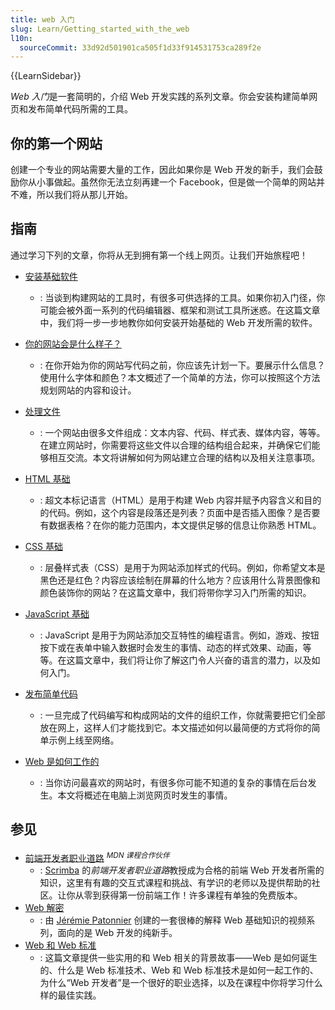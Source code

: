 ```yaml
---
title: web 入门
slug: Learn/Getting_started_with_the_web
l10n:
  sourceCommit: 33d92d501901ca505f1d33f914531753ca289f2e
---
```


{{LearnSidebar}}

*Web 入门*是一套简明的，介绍 Web 开发实践的系列文章。你会安装构建简单网页和发布简单代码所需的工具。

## 你的第一个网站

创建一个专业的网站需要大量的工作，因此如果你是 Web 开发的新手，我们会鼓励你从小事做起。虽然你无法立刻再建一个 Facebook，但是做一个简单的网站并不难，所以我们将从那儿开始。

## 指南

通过学习下列的文章，你将从无到拥有第一个线上网页。让我们开始旅程吧！

- [安装基础软件](/zh-CN/docs/Learn/Getting_started_with_the_web/Installing_basic_software)

  - : 当谈到构建网站的工具时，有很多可供选择的工具。如果你初入门径，你可能会被外面一系列的代码编辑器、框架和测试工具所迷惑。在这篇文章中，我们将一步一步地教你如何安装开始基础的 Web 开发所需的软件。

- [你的网站会是什么样子？](/zh-CN/docs/Learn/Getting_started_with_the_web/What_will_your_website_look_like)

  - : 在你开始为你的网站写代码之前，你应该先计划一下。要展示什么信息？使用什么字体和颜色？本文概述了一个简单的方法，你可以按照这个方法规划网站的内容和设计。

- [处理文件](/zh-CN/docs/Learn/Getting_started_with_the_web/Dealing_with_files)

  - : 一个网站由很多文件组成：文本内容、代码、样式表、媒体内容，等等。在建立网站时，你需要将这些文件以合理的结构组合起来，并确保它们能够相互交流。本文将讲解如何为网站建立合理的结构以及相关注意事项。

- [HTML 基础](/zh-CN/docs/Learn/Getting_started_with_the_web/HTML_basics)

  - : 超文本标记语言（HTML）是用于构建 Web 内容并赋予内容含义和目的的代码。例如，这个内容是段落还是列表？页面中是否插入图像？是否要有数据表格？在你的能力范围内，本文提供足够的信息让你熟悉 HTML。

- [CSS 基础](/zh-CN/docs/Learn/Getting_started_with_the_web/CSS_basics)

  - : 层叠样式表（CSS）是用于为网站添加样式的代码。例如，你希望文本是黑色还是红色？内容应该绘制在屏幕的什么地方？应该用什么背景图像和颜色装饰你的网站？在这篇文章中，我们将带你学习入门所需的知识。

- [JavaScript 基础](/zh-CN/docs/Learn/Getting_started_with_the_web/JavaScript_basics)

  - : JavaScript 是用于为网站添加交互特性的编程语言。例如，游戏、按钮按下或在表单中输入数据时会发生的事情、动态的样式效果、动画，等等。在这篇文章中，我们将让你了解这门令人兴奋的语言的潜力，以及如何入门。

- [发布简单代码](/zh-CN/docs/Learn/Getting_started_with_the_web/Publishing_your_website)

  - : 一旦完成了代码编写和构成网站的文件的组织工作，你就需要把它们全部放在网上，这样人们才能找到它。本文描述如何以最简便的方式将你的简单示例上线至网络。

- [Web 是如何工作的](/zh-CN/docs/Learn/Getting_started_with_the_web/How_the_Web_works)

  - : 当你访问最喜欢的网站时，有很多你可能不知道的复杂的事情在后台发生。本文将概述在电脑上浏览网页时发生的事情。

## 参见

- [前端开发者职业道路](https://v2.scrimba.com/the-frontend-developer-career-path-c0j?via=mdn) <sup>_MDN 课程合作伙伴_</sup>
  - : [Scrimba](https://scrimba.com?via=mdn) 的*前端开发者职业道路*教授成为合格的前端 Web 开发者所需的知识，这里有有趣的交互式课程和挑战、有学识的老师以及提供帮助的社区。让你从零到获得第一份前端工作！许多课程有单独的免费版本。
- [Web 解密](https://www.youtube.com/playlist?list=PLo3w8EB99pqLEopnunz-dOOBJ8t-Wgt2g)
  - : 由 [Jérémie Patonnier](https://github.com/JeremiePat) 创建的一套很棒的解释 Web 基础知识的视频系列，面向的是 Web 开发的纯新手。
- [Web 和 Web 标准](/zh-CN/docs/Learn/Getting_started_with_the_web/The_web_and_web_standards)
  - : 这篇文章提供一些实用的和 Web 相关的背景故事——Web 是如何诞生的、什么是 Web 标准技术、Web 和 Web 标准技术是如何一起工作的、为什么“Web 开发者”是一个很好的职业选择，以及在课程中你将学习什么样的最佳实践。

